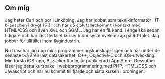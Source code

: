 Om mig
------

Jag heter Carl och bor i Linköping. Jag har jobbat som teknikinformatör i IT-branschen i drygt 15 år och har då självfallet kommit i kontakt med HTML/CSS och även XML och SGML. Jag har en fil. kand. i engelska sedan tidigare och har läst flertalet kurser inom systemvetenskap på 90-talet. Jag jobbar för tillfället inom flygindustrin.

Nu fräschar jag upp mina programmeringskunskaper igen och har under de senaste två åren läst datasäkerhet, C++, Objective-C och iOS-utveckling. Min första iOS-app, Bitzucker Radio, är publicerad i App Store. Dessutom läser jag detta kurspaket i webbprogrammering med PHP, HTML/CSS och Javascript och har nu kommit till fjärde och sista kursen i ordningen.
